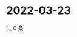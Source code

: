 # 2022-03-23

共 0 条

<!-- BEGIN WEIBO -->
<!-- 最后更新时间 Wed Mar 23 2022 19:12:22 GMT+0800 (China Standard Time) -->

<!-- END WEIBO -->
